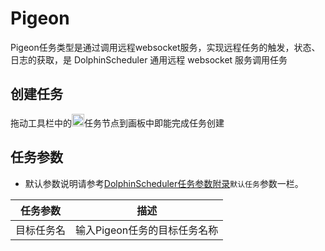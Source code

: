 # Pigeon

Pigeon任务类型是通过调用远程websocket服务，实现远程任务的触发，状态、日志的获取，是 DolphinScheduler 通用远程 websocket 服务调用任务

## 创建任务

拖动工具栏中的<img src="../../../../img/pigeon.png" width="20"/>任务节点到画板中即能完成任务创建

## 任务参数

- 默认参数说明请参考[DolphinScheduler任务参数附录](appendix.md)`默认任务`参数一栏。

| **任务参数** |      **描述**       |
|----------|-------------------|
| 目标任务名    | 输入Pigeon任务的目标任务名称 |

